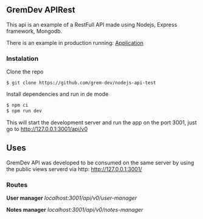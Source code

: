 ## GremDev APIRest

This api is an example of a RestFull API made using Nodejs, Express framework, Mongodb.

There is an example in production running: [Application](http://localhost:3001)

### Instalation
Clone the repo
```
$ git clone https://github.com/grem-dev/nodejs-api-test
```

Install dependencies and run in de mode
``` bash
$ npm ci
$ npm run dev
```

This will start the development server and run the app on the port 3001, just go to http://127.0.0.1:3001/api/v0 

## Uses
GremDev API was developed to be consumed on the same server by using the public views serverd via http: http://127.0.0.1:3001/

### Routes
**User manager** *localhost:3001/api/v0/user-manager*

**Notes manager** *localhost:3001/api/v0/notes-manager*

